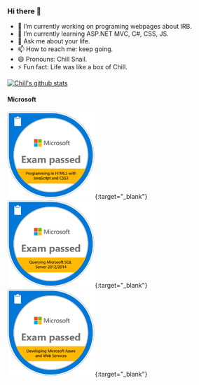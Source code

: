 ### Hi there 👋

- 🔭 I’m currently working on programing webpages about IRB.
- 🌱 I’m currently learning ASP.NET MVC, C#, CSS, JS.
- 💬 Ask me about your life.
- 📫 How to reach me: keep going.
- 😄 Pronouns: Chill Snail.
- ⚡ Fun fact: Life was like a box of Chill.

[![Chill's github stats](https://github-readme-stats.vercel.app/api?username=snailpjw)](https://github.com/anuraghazra/github-readme-stats)

#### Microsoft
[<img src="https://github.com/SnailPJW/SnailPJW/blob/master/images/badges/Programming_in_HTML5_with_JavaScript_and_Css3-01.png" width="200">](https://www.youracclaim.com/earner/earned/badge/a5e5e831-a9b0-4c69-bf5c-04b3d4348e6a){:target="_blank"}
[<img src="https://github.com/SnailPJW/SnailPJW/blob/master/images/badges/Querying_Microsoft_SQL_Server_2012.2014-01.png" width="200">](https://www.youracclaim.com/earner/earned/badge/a07a51b9-3900-4b3d-b32c-cb0fb11dbb3c){:target="_blank"}
[<img src="https://github.com/SnailPJW/SnailPJW/blob/master/images/badges/Developing_Microsoft_Azure_and_Web_Services-01.png" width="200">](https://www.youracclaim.com/earner/earned/badge/ca400887-1690-4c40-b75c-c5008fea691a){:target="_blank"}
